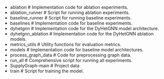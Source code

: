 - ablation                # Implementation code for ablation experiments.
- ablation_runner         # Script for running ablation experiments.
- baseline_runner         # Script for running baseline experiments.
- baselines               # Implementation code for baseline experiments.
- dyhetgnn                # Implementation code for the DyHetGNN model architecture.
- dyhetgnn_ablation       # Implementation code for the DyHetGNN ablation models.
- metrics_utils           # Utility functions for evaluation metrics.
- models                  # Implementation code for baseline model architectures.
- process_graph_data      # Code for preprocessing graph data.
- run_all                 # Comprehensive script for running all experiments.
- SupplyGraph-main        # Project data
- train                   # Script for training the model.
